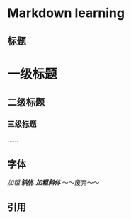 # Markdown learning

## 标题

# 一级标题
## 二级标题
### 三级标题
......

## 字体

*加粗*
**斜体**
***加粗斜体***
～～废弃～～

## 引用
